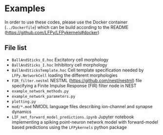# Examples

In order to use these codes, please use the Docker container (`../Dockerfile`) which can be build according to the README (https://github.com/LFPy/LFPykernels#docker)

## File list

- `BallAndSticks_E.hoc`
  Excitatory cell morphology
- `BallAndSticks_I.hoc`
  Inhibitory cell morphology
- `BallAndSticksTemplate.hoc`
  Cell template specification needed by `LFPy.NetworkCell` loading the different morphologies
- `FIR_filter.nestml`
  NESTML (https://github.com/nest/nestml) file specifying a Finite Impulse Response (FIR) filter node in NEST
- `example_network_methods.py`
- `example_network_parameters.py`
- `plotting.py`
- `mod/*.mod`
  NMODL language files describing ion-channel and synapse dynamics
- `LIF_net_forward_model_predictions.ipynb`
  Jupyter notebook implementing a spiking point-neuron network model with forward-model based predictions using the `LFPykernels` python package
